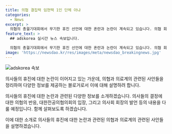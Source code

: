 ```yaml
---
title: 의협 결집력 임현택 1인 단체 아냐
categories:
  - News
excerpt: >
  의협의 총궐기대회에서 무기한 휴진 선언에 대한 혼란과 논란이 계속되고 있습니다. 의협 회장을 포함한 의료계 대표들의 의료 결정에 대한 민주적 절차 부재와 의사결정 방식에 대한 비판이 제기되었습니다. 또한, 범의료계 대책위원회에 참가 의향을 밝힌 의료계 구성원들 간 의견 불일치로 인한 혼란도 나타나고 있습니다. 이번 사태로 인해 의사회와 임 회장 간 갈등과 불편한 기류 또한 공개적으로 드러나고 있습니다.
feature_text: >
  ## adskorea 실시간 뉴스 속보입니다.

  의협의 총궐기대회에서 무기한 휴진 선언에 대한 혼란과 논란이 계속되고 있습니다. 의협 회장을 포함한 의료계 대표들의 의료 결정에 대한 민주적 절차 부재와 의사결정 방식에 대한 비판이 제기되었습니다. 또한, 범의료계 대책위원회에 참가 의향을 밝힌 의료계 구성원들 간 의견 불일치로 인한 혼란도 나타나고 있습니다. 이번 사태로 인해 의사회와 임 회장 간 갈등과 불편한 기류 또한 공개적으로 드러나고 있습니다.
image: 'https://newsdao.kr/res/images/meta/newsdao_breakingnews.jpg'
---
```


<p><img src="https://newsdao.kr/res/images/meta/newsdao_breakingnews.jpg" alt="adskorea 속보" /></p>

<p>의사들의 휴진에 대한 논란이 이어지고 있는 가운데, 의협과 의료계의 관련된 사안들을 정리하여 다양한 정보를 제공하는 블로거로서 이에 대해 설명하려 합니다.</p>

<p>의사들의 휴진에 대한 논란과 관련된 다양한 정보를 소개하겠습니다. 의사들의 결정에 대한 의협의 반응, 대한전공의협의회의 입장, 그리고 의사회 회장의 발언 등의 내용을 다룰 예정입니다. 함께 살펴보도록 하겠습니다. </p>

<p>이에 대한 소개로 의사들의 휴진에 대한 논란과 관련된 의협과 의료계의 관련된 사안들을 설명하겠습니다.</p>

